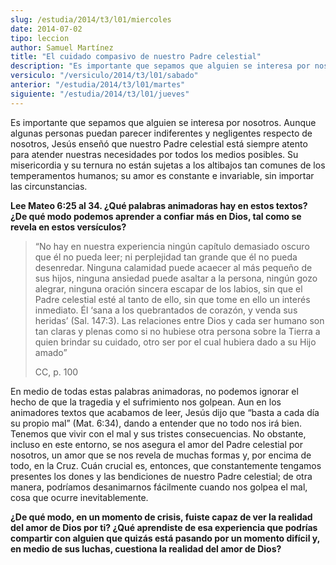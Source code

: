 ```yaml
---
slug: /estudia/2014/t3/l01/miercoles
date: 2014-07-02
tipo: leccion
author: Samuel Martínez
title: "El cuidado compasivo de nuestro Padre celestial"
description: "Es importante que sepamos que alguien se interesa por nosotros. Aunque algunas  personas puedan parecer indiferentes y negligentes respecto de nosotros, Jesús  enseñó que nuestro Padre celestial está siempre atento para atender nuestras  necesidades por..."
versiculo: "/versiculo/2014/t3/l01/sabado"
anterior: "/estudia/2014/t3/l01/martes"
siguiente: "/estudia/2014/t3/l01/jueves"
---
```


Es importante que sepamos que alguien se interesa por nosotros. Aunque algunas personas puedan parecer indiferentes y negligentes respecto de nosotros, Jesús enseñó que nuestro Padre celestial está siempre atento para atender nuestras necesidades por todos los medios posibles. Su misericordia y su ternura no están sujetas a los altibajos tan comunes de los temperamentos humanos; su amor es constante e invariable, sin importar las circunstancias.

**Lee Mateo 6:25 al 34. ¿Qué palabras animadoras hay en estos textos? ¿De qué modo podemos aprender a confiar más en Dios, tal como se revela en estos versículos?**

> “No hay en nuestra experiencia ningún capítulo demasiado oscuro que él no pueda leer; ni perplejidad tan grande que él no pueda desenredar. Ninguna calamidad puede acaecer al más pequeño de sus hijos, ninguna ansiedad puede asaltar a la persona, ningún gozo alegrar, ninguna oración sincera escapar de los labios, sin que el Padre celestial esté al tanto de ello, sin que tome en ello un interés inmediato. Él ‘sana a los quebrantados de corazón, y venda sus heridas’ (Sal. 147:3). Las relaciones entre Dios y cada ser humano son tan claras y plenas como si no hubiese otra persona sobre la Tierra a quien brindar su cuidado, otro ser por el cual hubiera dado a su Hijo amado”
>
> CC, p. 100

En medio de todas estas palabras animadoras, no podemos ignorar el hecho de que la tragedia y el sufrimiento nos golpean. Aun en los animadores textos que acabamos de leer, Jesús dijo que “basta a cada día su propio mal” (Mat. 6:34), dando a entender que no todo nos irá bien. Tenemos que vivir con el mal y sus tristes consecuencias. No obstante, incluso en este entorno, se nos asegura el amor del Padre celestial por nosotros, un amor que se nos revela de muchas formas y, por encima de todo, en la Cruz. Cuán crucial es, entonces, que constantemente tengamos presentes los dones y las bendiciones de nuestro Padre celestial; de otra manera, podríamos desanimarnos fácilmente cuando nos golpea el mal, cosa que ocurre inevitablemente.

**¿De qué modo, en un momento de crisis, fuiste capaz de ver la realidad del amor de Dios por ti? ¿Qué aprendiste de esa experiencia que podrías compartir con alguien que quizás está pasando por un momento difícil y, en medio de sus luchas, cuestiona la realidad del amor de Dios?**
